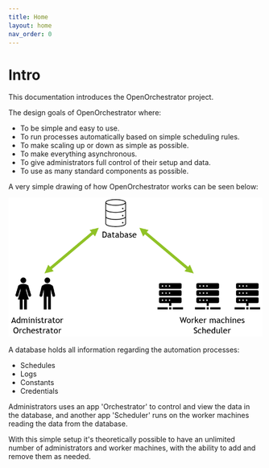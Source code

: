 ```yaml
---
title: Home
layout: home
nav_order: 0
---
```


# Intro

This documentation introduces the OpenOrchestrator project.

The design goals of OpenOrchestrator where:

- To be simple and easy to use.
- To run processes automatically based on simple scheduling rules.
- To make scaling up or down as simple as possible.
- To make everything asynchronous.
- To give administrators full control of their setup and data.
- To use as many standard components as possible.

A very simple drawing of how OpenOrchestrator works can be seen below:

![Architecture](docs/illustrations/setup/architecture.png)

A database holds all information regarding the automation processes:

- Schedules
- Logs
- Constants
- Credentials

Administrators uses an app 'Orchestrator' to control and view the data in the database,
and another app 'Scheduler' runs on the worker machines reading the data from the database.

With this simple setup it's theoretically possible to have an unlimited number of administrators 
and worker machines, with the ability to add and remove them as needed.